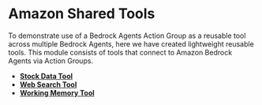 # Amazon Shared Tools

To demonstrate use of a Bedrock Agents Action Group as a reusable tool across multiple Bedrock Agents, here we have created lightweight reusable tools. This module consists of tools that connect to Amazon Bedrock Agents via Action Groups.

- **[Stock Data Tool](./stock_data/)**
- **[Web Search Tool](./web_search/)**
- **[Working Memory Tool](./working_memory/)**
